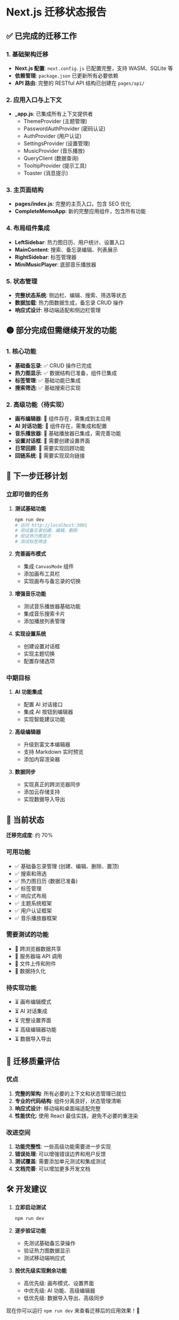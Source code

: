 # Next.js 迁移状态报告

## ✅ 已完成的迁移工作

### 1. 基础架构迁移
- **Next.js 配置**: `next.config.js` 已配置完整，支持 WASM、SQLite 等
- **依赖管理**: `package.json` 已更新所有必要依赖
- **API 路由**: 完整的 RESTful API 结构已创建在 `pages/api/`

### 2. 应用入口与上下文
- **_app.js**: 已集成所有上下文提供者
  - ThemeProvider (主题管理)
  - PasswordAuthProvider (密码认证)
  - AuthProvider (用户认证)
  - SettingsProvider (设置管理)
  - MusicProvider (音乐播放)
  - QueryClient (数据查询)
  - TooltipProvider (提示工具)
  - Toaster (消息提示)

### 3. 主页面结构
- **pages/index.js**: 完整的主页入口，包含 SEO 优化
- **CompleteMemoApp**: 新的完整应用组件，包含所有功能

### 4. 布局组件集成
- **LeftSidebar**: 热力图日历、用户统计、设置入口
- **MainContent**: 搜索、备忘录编辑、列表展示
- **RightSidebar**: 标签管理器
- **MiniMusicPlayer**: 底部音乐播放器

### 5. 状态管理
- **完整状态系统**: 侧边栏、编辑、搜索、筛选等状态
- **数据加载**: 热力图数据生成，备忘录 CRUD 操作
- **响应式设计**: 移动端适配和侧边栏管理

## 🟡 部分完成但需继续开发的功能

### 1. 核心功能
- **基础备忘录**: ✅ CRUD 操作已完成
- **热力图显示**: ✅ 数据结构已准备，组件已集成
- **标签管理**: ✅ 基础功能已集成
- **搜索筛选**: ✅ 基础搜索已实现

### 2. 高级功能（待实现）
- **画布编辑器**: 📝 组件存在，需集成到主应用
- **AI 对话功能**: 📝 组件存在，需集成和配置
- **音乐播放器**: 📝 基础播放器已集成，需完善功能
- **设置对话框**: 📝 需要创建设置界面
- **日常回顾**: 📝 需要实现回顾功能
- **回链系统**: 📝 需要实现双向链接

## 🔄 下一步迁移计划

### 立即可做的任务

1. **测试基础功能**
   ```bash
   npm run dev
   # 访问 http://localhost:3001
   # 测试备忘录创建、编辑、删除
   # 验证热力图显示
   # 测试标签筛选
   ```

2. **完善画布模式**
   - 集成 `CanvasMode` 组件
   - 添加画布工具栏
   - 实现画布与备忘录的切换

3. **增强音乐功能**
   - 测试音乐播放器基础功能
   - 集成音乐搜索卡片
   - 添加播放列表管理

4. **实现设置系统**
   - 创建设置对话框
   - 实现主题切换
   - 配置存储选项

### 中期目标

1. **AI 功能集成**
   - 配置 AI 对话接口
   - 集成 AI 按钮到编辑器
   - 实现智能建议功能

2. **高级编辑器**
   - 升级到富文本编辑器
   - 支持 Markdown 实时预览
   - 添加内容渲染器

3. **数据同步**
   - 实现真正的跨浏览器同步
   - 添加云存储支持
   - 实现数据导入导出

## 🚀 当前状态

**迁移完成度**: 约 70%

### 可用功能
- ✅ 基础备忘录管理 (创建、编辑、删除、置顶)
- ✅ 搜索和筛选
- ✅ 热力图日历 (数据已准备)
- ✅ 标签管理
- ✅ 响应式布局
- ✅ 主题系统框架
- ✅ 用户认证框架
- ✅ 音乐播放器框架

### 需要测试的功能
- 🧪 跨浏览器数据共享
- 🧪 服务器端 API 调用
- 🧪 文件上传和附件
- 🧪 数据持久化

### 待实现功能
- ⏳ 画布编辑模式
- ⏳ AI 对话集成
- ⏳ 完整设置界面
- ⏳ 高级编辑器功能
- ⏳ 数据导入导出

## 🎯 迁移质量评估

### 优点
1. **完整的架构**: 所有必要的上下文和状态管理已就位
2. **专业的代码结构**: 组件分离良好，状态管理清晰
3. **响应式设计**: 移动端和桌面端适配完整
4. **性能优化**: 使用 React 最佳实践，避免不必要的重渲染

### 改进空间
1. **功能完整性**: 一些高级功能需要进一步实现
2. **错误处理**: 可以增强错误边界和用户反馈
3. **测试覆盖**: 需要添加单元测试和集成测试
4. **文档完善**: 可以增加更多开发文档

## 🛠 开发建议

1. **立即启动测试**
   ```bash
   npm run dev
   ```

2. **逐步验证功能**
   - 先测试基础备忘录操作
   - 验证热力图数据显示
   - 测试移动端响应式

3. **按优先级实现剩余功能**
   - 高优先级: 画布模式、设置界面
   - 中优先级: AI 功能、高级编辑器
   - 低优先级: 数据导入导出、高级同步

现在你可以运行 `npm run dev` 来查看迁移后的应用效果！🎉